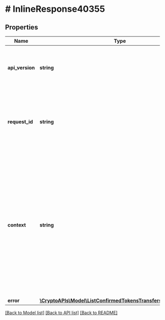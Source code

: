 # # InlineResponse40355

## Properties

Name | Type | Description | Notes
------------ | ------------- | ------------- | -------------
**api_version** | **string** | Specifies the version of the API that incorporates this endpoint. |
**request_id** | **string** | Defines the ID of the request. The &#x60;requestId&#x60; is generated by Crypto APIs and it&#39;s unique for every request. |
**context** | **string** | In batch situations the user can use the context to correlate responses with requests. This property is present regardless of whether the response was successful or returned as an error. &#x60;context&#x60; is specified by the user. | [optional]
**error** | [**\CryptoAPIs\Model\ListConfirmedTokensTransfersByAddressE403**](ListConfirmedTokensTransfersByAddressE403.md) |  |

[[Back to Model list]](../../README.md#models) [[Back to API list]](../../README.md#endpoints) [[Back to README]](../../README.md)
